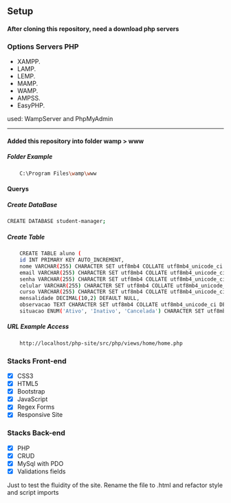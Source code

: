 
## Setup

#### After cloning this repository, need a download php servers

### Options Servers PHP
- XAMPP.
- LAMP.
- LEMP.
- MAMP.
- WAMP.
- AMPSS.
- EasyPHP.

<p>used: WampServer and PhpMyAdmin</p>

<hr>

#### Added this repository into folder wamp > www 

##### Folder Example 

```bash
    C:\Program Files\wamp\www
 ```

#### Querys

##### Create DataBase
```bash
CREATE DATABASE student-manager; 
```

##### Create Table
```bash
    CREATE TABLE aluno (
    id INT PRIMARY KEY AUTO_INCREMENT,
    nome VARCHAR(255) CHARACTER SET utf8mb4 COLLATE utf8mb4_unicode_ci NOT NULL,
    email VARCHAR(255) CHARACTER SET utf8mb4 COLLATE utf8mb4_unicode_ci NOT NULL,
    senha VARCHAR(255) CHARACTER SET utf8mb4 COLLATE utf8mb4_unicode_ci NOT NULL,
    celular VARCHAR(255) CHARACTER SET utf8mb4 COLLATE utf8mb4_unicode_ci NOT NULL,
    curso VARCHAR(255) CHARACTER SET utf8mb4 COLLATE utf8mb4_unicode_ci DEFAULT NULL,
    mensalidade DECIMAL(10,2) DEFAULT NULL,
    observacao TEXT CHARACTER SET utf8mb4 COLLATE utf8mb4_unicode_ci DEFAULT NULL,
    situacao ENUM('Ativo', 'Inativo', 'Cancelada') CHARACTER SET utf8mb4 COLLATE utf8mb4_unicode_ci DEFAULT NULL );
 ```

##### URL Example Access
```bash
    http://localhost/php-site/src/php/views/home/home.php
 ```
 
### Stacks Front-end 

- [x] CSS3
- [x] HTML5
- [x] Bootstrap 
- [x] JavaScript
- [x] Regex Forms
- [x] Responsive Site

### Stacks Back-end 
- [x] PHP
- [x] CRUD 
- [x] MySql with PDO
- [x] Validations fields

<p>
Just to test the fluidity of the site. Rename the file to .html and refactor style and script imports</p>
